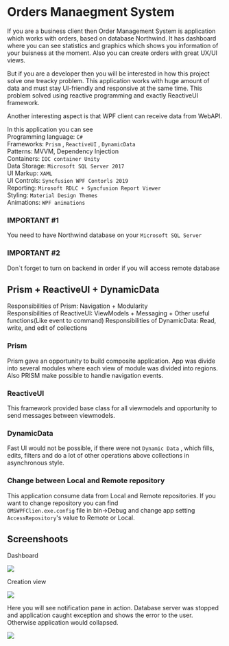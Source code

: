 # Orders Manaegment System

If you are a business client then Order Management System is application which works with orders, based on database Northwind. It has dashboard where you can see statistics and graphics which shows you information of your buisness at the moment. Also you can create orders with great UX/UI views.

But if you are a developer then you will be interested in how this project solve one treacky problem. This application works with huge amount of data and must stay UI-friendly and responsive at the same time. This problem solved using reactive programming and exactly ReactiveUI framework.

Another interesting aspect is that WPF client can receive data from WebAPI.

In this application you can see  
Programming language: `C#`  
Frameworks: `Prism` , `ReactiveUI` , `DynamicData`  
Patterns: MVVM, Dependency Injection  
Containers: `IOC container Unity`  
Data Storage: `Microsoft SQL Server 2017 `  
UI Markup: `XAML`  
UI Controls: `Syncfusion WPF Contorls 2019`  
Reporting: `Mirosoft RDLC + Syncfusion Report Viewer`  
Styling: `Material Design Themes`  
Animations: `WPF animations` 

### IMPORTANT #1
You need to have Northwind database on your `Microsoft SQL Server`    

### IMPORTANT #2
Don`t forget to turn on backend in order if you will access remote database 
  
## Prism + ReactiveUI + DynamicData
Responsibilities of Prism: Navigation + Modularity  
Responsibilities of ReactiveUI: ViewModels + Messaging + Other useful functions(Like event to command)
Responsibilities of DynamicData: Read, write, and edit of collections

### Prism
Prism gave an opportunity to build composite application. App was divide into several modules
where each view of module was divided into regions. Also PRISM make possible to 
handle navigation events.

### ReactiveUI
This framework provided base class for all viewmodels and opportunity to send messages between viewmodels.

### DynamicData 
Fast UI would not be possible, if there were not `Dynamic Data` , which fills, edits, filters and do a lot of other operations
above collections in asynchronous style.

### Change between Local and Remote repository
This application consume data from Local and Remote repositories. If you want to change repository you can find   
`OMSWPFClien.exe.config` file in bin->Debug and change app setting `AccessRepository`'s value to Remote or Local.


## Screenshoots

Dashboard 

![](https://github.com/Allaev1/Orders-Management-System/blob/master/OMS.WPFClient/Screenshoots/Dashboard.jpg?raw=true)

Creation view

![](https://github.com/Allaev1/Orders-Management-System/blob/master/OMS.WPFClient/Screenshoots/Create%20View.jpg?raw=true)

Here you will see notification pane in action. Database server was stopped and application caught exception and shows the error to the user. Otherwise application would collapsed.  

![](https://github.com/Allaev1/Orders-Management-System/blob/master/OMS.WPFClient/Screenshoots/Notification.jpg?raw=true)
